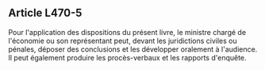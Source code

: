 Article L470-5
----
Pour l'application des dispositions du présent livre, le ministre chargé de
l'économie ou son représentant peut, devant les juridictions civiles ou pénales,
déposer des conclusions et les développer oralement à l'audience. Il peut
également produire les procès-verbaux et les rapports d'enquête.
